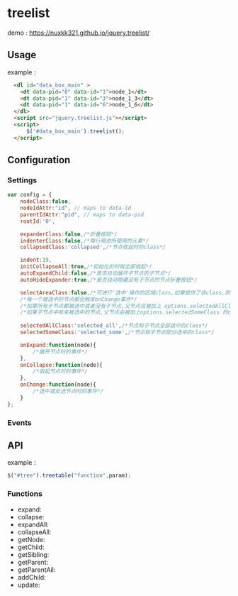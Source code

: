 # treelist   
demo : https://nuxkk321.github.io/jquery.treelist/


## Usage  
example :   
```html
  <dl id="data_box_main" >
    <dt data-pid="0" data-id="1">node_1</dt>
    <dt data-pid="1" data-id="3">node_1_3</dt>
    <dt data-pid="1" data-id="6">node_1_6</dt>
  </dl>
  <script src="jquery.treelist.js"></script>
  <script>
      $('#data_box_main').treelist();
  </script>
```

## Configuration  


### Settings  

```js
var config = {
    nodeClass:false,
    nodeIdAttr:"id", // maps to data-id
    parentIdAttr:"pid", // maps to data-pid
    rootId:'0',

    expanderClass:false,/*折叠按钮*/
    indenterClass:false,/*每行缩进所使用的元素*/
    collapsedClass:'collapsed',/*节点收起时的class*/

    indent:19,
    initCollapseAll:true,/*初始化的时候全部收起*/
    autoExpandChild:false,/*是否自动展开子节点的子节点*/
    autoHideExpander:true,/*是否自动隐藏没有子节点的节点折叠按钮*/

    selectAreaClass:false,/*可进行'选中'操作的区域class,如果提供了该class,则在点击这个class的区域时,自动选中该节点以及所有子节点*/
    /*每一个被选中的节点都会触发onChange事件*/
    /*如果所有子节点都被选中或者没有子节点,父节点会被加上 options.selectedAllClass 的class*/
    /*如果子节点中有未被选中的节点,父节点会被加上options.selectedSomeClass 的class,同时  options.selectedAllClass 会被去除*/
    
    selectedAllClass:'selected_all',/*节点和子节点全部选中的class*/
    selectedSomeClass:'selected_some',/*节点和子节点部分选中的class*/

    onExpand:function(node){
        /*展开节点时的事件*/
    },
    onCollapse:function(node){
        /*收起节点时的事件*/
    },
    onChange:function(node){
        /*选中或反选节点时的事件*/
    }
};
```

### Events  


## API  
example : 
```js 
$("#tree").treetable("function",param);
```

### Functions

* expand: 
* collapse: 
* expandAll: 
* collapseAll: 
* getNode: 
* getChild: 
* getSibling: 
* getParent: 
* getParentAll: 
* addChild: 
* update: 
